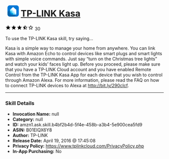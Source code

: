 # &nbsp;<img src="skill_icon" alt="TP-LINK Kasa icon" width="36"> [TP-LINK Kasa](http://alexa.amazon.com/#skills/amzn1.ask.skill.b4bf2b4d-5f4e-458b-a3b4-5e900cea5fd9)
![3.8 stars](../../images/ic_star_black_18dp_1x.png)![3.8 stars](../../images/ic_star_black_18dp_1x.png)![3.8 stars](../../images/ic_star_black_18dp_1x.png)![3.8 stars](../../images/ic_star_half_black_18dp_1x.png)![3.8 stars](../../images/ic_star_border_black_18dp_1x.png) 30

To use the TP-LINK Kasa skill, try saying...

Kasa is a simple way to manage your home from anywhere. You can link Kasa with Amazon Echo to control devices like smart plugs and smart lights with simple voice commands. Just say “turn on the Christmas tree lights” and watch your kids’ faces light up. 
Before you proceed, please make sure that you have a TP-LINK Cloud account and you have enabled Remote Control from the TP-LINK Kasa App for each device that you wish to control through Amazon Alexa. For more information, please read the FAQ on how to connect TP-LINK devices to Alexa at http://bit.ly/290cIcf.

***

### Skill Details

* **Invocation Name:** null
* **Category:** null
* **ID:** amzn1.ask.skill.b4bf2b4d-5f4e-458b-a3b4-5e900cea5fd9
* **ASIN:** B01EIQX6Y8
* **Author:** TP-LINK
* **Release Date:** April 19, 2016 @ 17:45:08
* **Privacy Policy:** https://www.tplinkcloud.com/PrivacyPolicy.php
* **In-App Purchasing:** No
